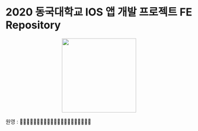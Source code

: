 # 2020 동국대학교 IOS 앱 개발 프로젝트 FE Repository

<p align="center" width="100%">
  <img width="200px" src="https://user-images.githubusercontent.com/46745325/103060932-0649d600-45ed-11eb-84d8-9ceb0ad6b931.png"></img>
</p>

원영 : 🥕🥕🥕🥕🥕🥕🥕🥕🥕🥕🥕🥕🥕🥕🥕🥕🥕🥕🥕🥕🥕
